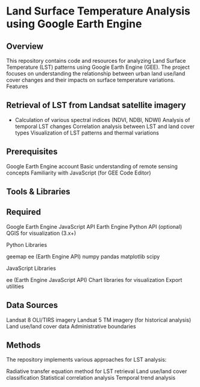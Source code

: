 # Land Surface Temperature Analysis using Google Earth Engine
## Overview
This repository contains code and resources for analyzing Land Surface Temperature (LST) patterns using Google Earth Engine (GEE). The project focuses on understanding the relationship between urban land use/land cover changes and their impacts on surface temperature variations.
Features

## Retrieval of LST from Landsat satellite imagery
- Calculation of various spectral indices (NDVI, NDBI, NDWI)
Analysis of temporal LST changes
Correlation analysis between LST and land cover types
Visualization of LST patterns and thermal variations

## Prerequisites

Google Earth Engine account
Basic understanding of remote sensing concepts
Familiarity with JavaScript (for GEE Code Editor)

## Tools & Libraries
## Required

Google Earth Engine JavaScript API
Earth Engine Python API (optional)
QGIS for visualization (3.x+)

Python Libraries

geemap
ee (Earth Engine API)
numpy
pandas
matplotlib
scipy

JavaScript Libraries

ee (Earth Engine JavaScript API)
Chart libraries for visualization
Export utilities

## Data Sources

Landsat 8 OLI/TIRS imagery
Landsat 5 TM imagery (for historical analysis)
Land use/land cover data
Administrative boundaries

## Methods
The repository implements various approaches for LST analysis:

Radiative transfer equation method for LST retrieval
Land use/land cover classification
Statistical correlation analysis
Temporal trend analysis
